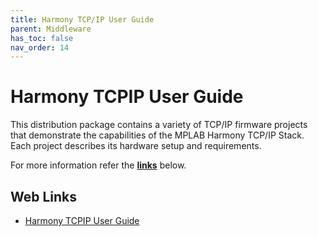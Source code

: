 ```yaml
---
title: Harmony TCP/IP User Guide
parent: Middleware
has_toc: false
nav_order: 14
---
```


# Harmony TCPIP User Guide

This distribution package contains a variety of TCP/IP firmware projects that demonstrate the capabilities of the MPLAB Harmony TCP/IP Stack. Each project describes its hardware setup and requirements. 

For more information refer the **[links](#Web-Links)** below.

## <a id="Web-Links"> </a> 
## Web Links

- [Harmony TCPIP User Guide](https://microchip-mplab-harmony.github.io/net/frames.html?frmname=topic&frmfile=index.html)